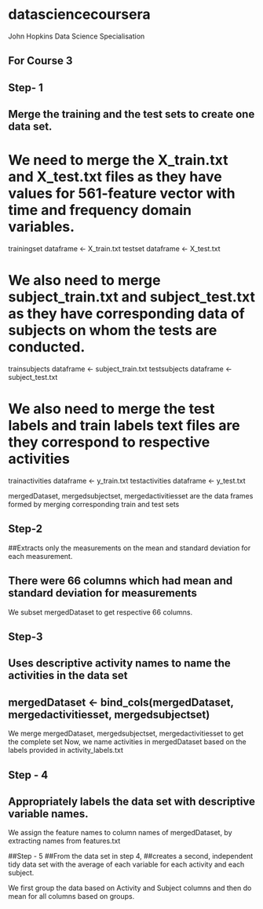 # datasciencecoursera
John Hopkins Data Science Specialisation
## For Course 3 

## Step- 1
## Merge the training and the test sets to create one data set.

# We need to merge the X_train.txt and X_test.txt files as they have values for 561-feature vector with time and frequency domain variables.
trainingset dataframe <-  X_train.txt
testset dataframe <-  X_test.txt

# We also need to merge subject_train.txt and subject_test.txt as they have corresponding data of subjects on whom the tests are conducted.
trainsubjects dataframe <- subject_train.txt
testsubjects dataframe <- subject_test.txt

# We also need to merge the test labels and train labels text files are they correspond to respective activities
trainactivities dataframe <- y_train.txt
testactivities dataframe <- y_test.txt

mergedDataset, mergedsubjectset, mergedactivitiesset are the data frames formed by merging corresponding train and test sets

## Step-2

##Extracts only the measurements on the mean and standard deviation for each measurement. 
## There were 66 columns which had mean and standard deviation for measurements

We subset mergedDataset to get respective 66 columns.

## Step-3
## Uses descriptive activity names to name the activities in the data set

## mergedDataset <- bind_cols(mergedDataset, mergedactivitiesset, mergedsubjectset)
We merge mergedDataset, mergedsubjectset, mergedactivitiesset to get the complete set
Now, we name activities in mergedDataset based on the labels provided in activity_labels.txt

## Step - 4
## Appropriately labels the data set with descriptive variable names. 

We assign the feature names to column names of mergedDataset, by extracting names from features.txt

##Step - 5
##From the data set in step 4, 
##creates a second, independent tidy data set with the average of each variable for each activity and each subject.

We first group the data based on Activity and Subject columns and then do mean for all columns based on groups.
